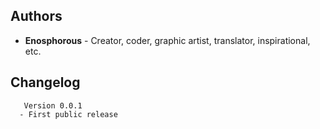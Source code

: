 ## Authors

- **Enosphorous** - Creator, coder, graphic artist, translator, inspirational, etc.

## Changelog
       Version 0.0.1
      - First public release
